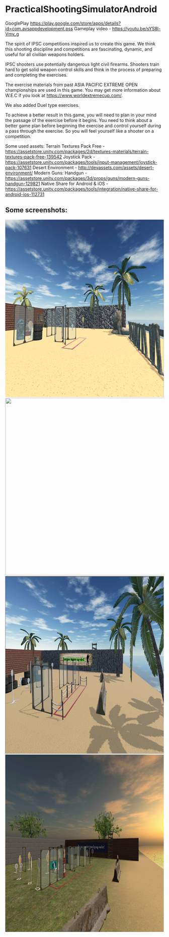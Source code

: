 # PracticalShootingSimulatorAndroid

GooglePlay https://play.google.com/store/apps/details?id=com.avsappdevelopment.pss
Gameplay video - https://youtu.be/sYS8l-Vmv_g

The spirit of IPSC competitions inspired us to create this game. 
We think this shooting discipline and competitions are fascinating, dynamic, and useful for all civilian weapons holders.

IPSC shooters use potentially dangerous light civil firearms. 
Shooters train hard to get solid weapon control skills and think in the process of preparing and completing the exercises.

The exercise materials from past ASIA PACIFIC EXTREME OPEN championships are used in this game. You may get more information about W.E.C if you look at https://www.worldextremecup.com/.

We also added Duel type exercises.

To achieve a better result in this game, you will need to plan in your mind the passage of the exercise before it begins. You need to think about a better game plan before beginning the exercise and control yourself during a pass through the exercise. So you will feel yourself like a shooter on a competition.

Some used assets:
Terrain Textures Pack Free - https://assetstore.unity.com/packages/2d/textures-materials/terrain-textures-pack-free-139542
Joystick Pack - https://assetstore.unity.com/packages/tools/input-management/joystick-pack-107631
Desert Environment - http://devassets.com/assets/desert-environment/
Modern Guns: Handgun - https://assetstore.unity.com/packages/3d/props/guns/modern-guns-handgun-129821
Native Share for Android & iOS - https://assetstore.unity.com/packages/tools/integration/native-share-for-android-ios-112731

Some screenshots:
---------------------------------
<img src="/2017BackgroundLarge.png"  height="563" width="784">
<img src="/duelBackgroundLarge.png"  height="563" width="784">
<img src="/eventsBackgroundLarge.png"  height="563" width="784">
<img src="/mainBackgroundLarge.png"  height="563" width="784">

